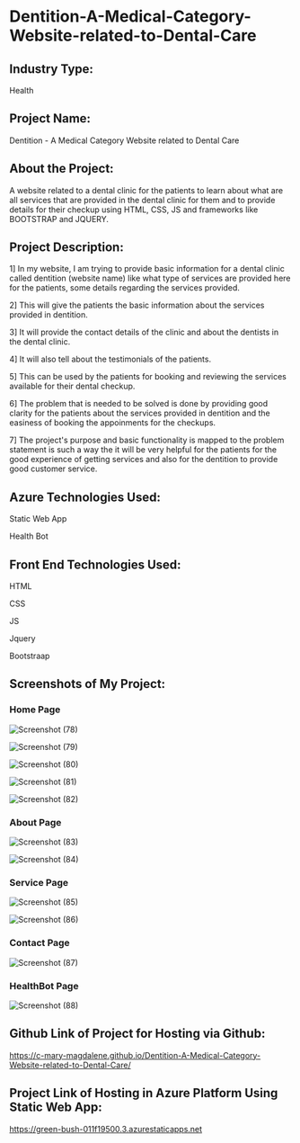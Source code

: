 # Dentition-A-Medical-Category-Website-related-to-Dental-Care
## Industry Type:
Health
## Project Name:
Dentition - A Medical Category Website related to Dental Care
## About the Project:
A website related to a dental clinic for the patients to learn about what are all services that are provided in the dental clinic for them and to provide details for their checkup using HTML, CSS, JS and frameworks like BOOTSTRAP and JQUERY.
## Project Description:
1] In my website, I am trying to provide basic information for a dental clinic called dentition
(website name) like what type of services are provided here for the patients, some details regarding the services provided. 

2] This will give the patients the basic information about the services provided in dentition. 

3] It will provide the contact details of the clinic and about the dentists in the dental clinic.

4] It will also tell about the testimonials of the patients. 

5] This can be used by the patients for booking and reviewing the services available for their dental checkup.

6] The problem that is needed to be solved is done by providing good clarity for the patients about the services provided in dentition and the easiness of booking the appoinments for the checkups.

7] The project's purpose and basic functionality is mapped to the problem statement is such a way the it will be very helpful for the patients for the good experience of getting services and also for the dentition to provide good customer service.
## Azure Technologies Used:
Static Web App

Health Bot
## Front End Technologies Used:
HTML

CSS

JS

Jquery

Bootstraap
## Screenshots of My Project:
### Home Page
![Screenshot (78)](https://github.com/C-Mary-Magdalene/Dentition-A-Medical-Category-Website-related-to-Dental-Care/assets/85544574/889587ae-a12c-4144-baa7-56bf54099968)

![Screenshot (79)](https://github.com/C-Mary-Magdalene/Dentition-A-Medical-Category-Website-related-to-Dental-Care/assets/85544574/2533ac8d-8bb2-4916-8edc-cec8b017a30f)

![Screenshot (80)](https://github.com/C-Mary-Magdalene/Dentition-A-Medical-Category-Website-related-to-Dental-Care/assets/85544574/04885c40-62ba-445c-bee8-fbee27cc408d)

![Screenshot (81)](https://github.com/C-Mary-Magdalene/Dentition-A-Medical-Category-Website-related-to-Dental-Care/assets/85544574/2b41b80c-b16a-402a-929a-26058d73ae16)

![Screenshot (82)](https://github.com/C-Mary-Magdalene/Dentition-A-Medical-Category-Website-related-to-Dental-Care/assets/85544574/a9e91033-e90e-4213-9aa2-72bb20047155)

### About Page
![Screenshot (83)](https://github.com/C-Mary-Magdalene/Dentition-A-Medical-Category-Website-related-to-Dental-Care/assets/85544574/fea1aa02-f8cb-46b9-acd8-bab4ee4fef77)

![Screenshot (84)](https://github.com/C-Mary-Magdalene/Dentition-A-Medical-Category-Website-related-to-Dental-Care/assets/85544574/9d1dd6a0-4477-4fec-baca-6ce45d13b303)

### Service Page
![Screenshot (85)](https://github.com/C-Mary-Magdalene/Dentition-A-Medical-Category-Website-related-to-Dental-Care/assets/85544574/5959c494-b7f6-4fdf-916b-6d098d4befc2)

![Screenshot (86)](https://github.com/C-Mary-Magdalene/Dentition-A-Medical-Category-Website-related-to-Dental-Care/assets/85544574/098920f7-8358-4dcc-9735-2d279ed8bce6)

### Contact Page
![Screenshot (87)](https://github.com/C-Mary-Magdalene/Dentition-A-Medical-Category-Website-related-to-Dental-Care/assets/85544574/13337ea0-774d-4111-9255-fbe73d173c51)

### HealthBot Page
![Screenshot (88)](https://github.com/C-Mary-Magdalene/Dentition-A-Medical-Category-Website-related-to-Dental-Care/assets/85544574/9c7f8c44-d1a5-4db8-b7e7-2b7fd54a7ba3)
## Github Link of Project for Hosting via Github:
https://c-mary-magdalene.github.io/Dentition-A-Medical-Category-Website-related-to-Dental-Care/
## Project Link of Hosting in Azure Platform Using Static Web App:
https://green-bush-011f19500.3.azurestaticapps.net








